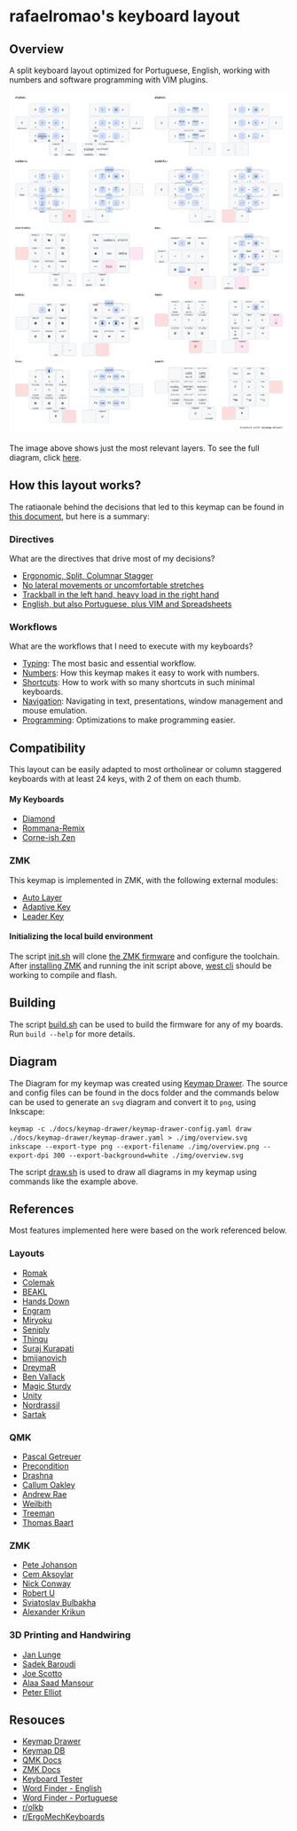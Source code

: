 # rafaelromao's keyboard layout
 
## Overview

A split keyboard layout optimized for Portuguese, English, working with numbers and software programming with VIM plugins.

![img](img/overview.png)

The image above shows just the most relevant layers. To see the full diagram, click [here](./img/all.png).

## How this layout works?

The ratiaonale behind the decisions that led to this keymap can be found in [this document](docs/keymap.md), but here is a summary:

### Directives

What are the directives that drive most of my decisions?

- [Ergonomic, Split, Columnar Stagger](docs/keymap.md#ergonomic-split-columnar-stagger)
- [No lateral movements or uncomfortable stretches](docs/keymap.md#no-lateral-movements-or-uncomfortable-stretches)
- [Trackball in the left hand, heavy load in the right hand](docs/keymap.md#trackball-in-the-left-hand-heavy-load-in-the-right-hand)
- [English, but also Portuguese, plus VIM and Spreadsheets](docs/keymap.md#english-but-also-portuguese-plus-vim-and-spreadsheets)

### Workflows

What are the workflows that I need to execute with my keyboards?

- [Typing](docs/keymap.md#typing): The most basic and essential workflow.
- [Numbers](docs/keymap.md#numbers): How this keymap makes it easy to work with numbers.
- [Shortcuts](docs/keymap.md#shortcuts): How to work with so many shortcuts in such minimal keyboards.
- [Navigation](docs/keymap.md#navigation): Navigating in text, presentations, window management and mouse emulation.
- [Programming](docs/keymap.md#programming): Optimizations to make programming easier.

## Compatibility

This layout can be easily adapted to most ortholinear or column staggered keyboards with at least 24 keys, with 2 of them on each thumb.

#### My Keyboards

- [Diamond](https://github.com/rafaelromao/diamond)
- [Rommana-Remix](https://github.com/rafaelromao/rommana-remix)
- [Corne-ish Zen](https://lowprokb.ca/collections/keyboards/products/corne-ish-zen)

### ZMK

This keymap is implemented in ZMK, with the following external modules:
- [Auto Layer](https://github.com/urob/zmk-auto-layer)
- [Adaptive Key](https://github.com/urob/zmk-adaptive-key)
- [Leader Key](https://github.com/urob/zmk-leader-key)

#### Initializing the local build environment

The script [init.sh](init.sh) will clone [the ZMK firmware](https://github.com/rafaelromao/zmk) and configure the toolchain.
After [installing ZMK](https://zmk.dev/docs/development/setup) and running the init script above, [west cli](https://zmk.dev/docs/development/build-flash) should be working to compile and flash.

## Building

The script [build.sh](build.sh) can be used to build the firmware for any of my boards. Run `build --help` for more details.

## Diagram

The Diagram for my keymap was created using [Keymap Drawer](https://github.com/caksoylar/keymap-drawer). The source and config files can be found in the docs folder and the commands below can be used to generate an `svg` diagram and convert it to `png`, using Inkscape:

```
keymap -c ./docs/keymap-drawer/keymap-drawer-config.yaml draw ./docs/keymap-drawer/keymap-drawer.yaml > ./img/overview.svg
inkscape --export-type png --export-filename ./img/overview.png --export-dpi 300 --export-background=white ./img/overview.svg
```

The script [draw.sh](draw.sh) is used to draw all diagrams in my keymap using commands like the example above.

## References

Most features implemented here were based on the work referenced below.

### Layouts
- [Romak](https://github.com/rafaelromao/romak)
- [Colemak](https://colemak.org)
- [BEAKL](https://deskthority.net/wiki/BEAKL)
- [Hands Down](https://sites.google.com/alanreiser.com/handsdown/home)
- [Engram](https://engram.dev)
- [Miryoku](https://github.com/manna-harbour/miryoku)
- [Seniply](https://stevep99.github.io/seniply)
- [Thinqu](https://microexploitation.com/2018/06/04/thinqu/)
- [Suraj Kurapati](https://sunaku.github.io/moergo-glove80-keyboard.html)
- [bmijanovich](https://github.com/bmijanovich/zmk-config)
- [DreymaR](https://dreymar.colemak.org)
- [Ben Vallack](https://youtube.com/c/BenVallack)
- [Magic Sturdy](https://github.com/Ikcelaks/keyboard_layouts/blob/main/magic_sturdy/magic_sturdy.md)
- [Unity](https://lykt.xyz/uno)
- [Nordrassil](https://github.com/empressabyss/nordrassil)
- [Sartak](https://github.com/sartak/keyboard)

### QMK
- [Pascal Getreuer](https://github.com/getreuer/qmk-keymap)
- [Precondition](https://github.com/precondition/dactyl-manuform-keymap)
- [Drashna](https://github.com/drashna/qmk_userspace)
- [Callum Oakley](https://github.com/callum-oakley/qmk_firmware/tree/master/users/callum)
- [Andrew Rae](https://github.com/andrewjrae/kyria-keymap)
- [Weilbith](https://github.com/weilbith/keyboard_firmware)
- [Treeman](https://github.com/treeman/qmk_firmware/tree/master/keyboards/ferris/keymaps/treeman)
- [Thomas Baart](https://thomasbaart.nl/category/mechanical-keyboards/firmware/qmk)

### ZMK
- [Pete Johanson](https://github.com/petejohanson/)
- [Cem Aksoylar](https://github.com/caksoylar)
- [Nick Conway](https://github.com/nickconway)
- [Robert U](https://github.com/urob)
- [Sviatoslav Bulbakha](https://github.com/ssbb)
- [Alexander Krikun](https://github.com/krikun98)

### 3D Printing and Handwiring
- [Jan Lunge](https://m.youtube.com/@JanLunge)
- [Sadek Baroudi](https://github.com/sadekbaroudi)
- [Joe Scotto](https://github.com/joe-scotto)
- [Alaa Saad Mansour](https://github.com/AlaaSaadAbdo)
- [Peter Elliot](https://github.com/PJE66)

## Resouces
- [Keymap Drawer](https://github.com/caksoylar/keymap-drawer)
- [Keymap DB](https://keymapdb.com/keymaps/rafaelromao/)
- [QMK Docs](https://docs.qmk.fm)
- [ZMK Docs](https://zmk.dev/docs)
- [Keyboard Tester](https://config.qmk.fm/#/test)
- [Word Finder - English](https://www.merriam-webster.com/wordfinder/classic/contains/all/-1/th/1)
- [Word Finder - Portuguese](https://www.palavras.net/search.php?m=th&d=17)
- [r/olkb](https://www.reddit.com/r/olkb)
- [r/ErgoMechKeyboards](https://www.reddit.com/r/ErgoMechKeyboards)
